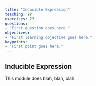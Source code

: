 ```yaml
---
title: "Inducible Expression"
teaching: ??
exercises: ??
questions:
- "First question goes here."
objectives:
- "First learning objective goes here."
keypoints:
- "First point goes here."
---
```

## Inducible Expression
This module does blah, blah, blah.
